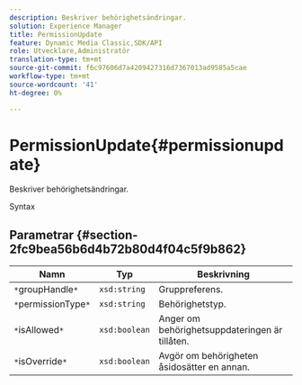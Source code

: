 ```yaml
---
description: Beskriver behörighetsändringar.
solution: Experience Manager
title: PermissionUpdate
feature: Dynamic Media Classic,SDK/API
role: Utvecklare,Administratör
translation-type: tm+mt
source-git-commit: f6c97606d7a4209427316d7367013ad9585a5cae
workflow-type: tm+mt
source-wordcount: '41'
ht-degree: 0%

---
```



# PermissionUpdate{#permissionupdate}

Beskriver behörighetsändringar.

Syntax

## Parametrar {#section-2fc9bea56b6d4b72b80d4f04c5f9b862}

| Namn | Typ | Beskrivning |
|---|---|---|
| `*`groupHandle`*` | `xsd:string` | Gruppreferens. |
| `*`permissionType`*` | `xsd:string` | Behörighetstyp. |
| `*`isAllowed`*` | `xsd:boolean` | Anger om behörighetsuppdateringen är tillåten. |
| `*`isOverride`*` | `xsd:boolean` | Avgör om behörigheten åsidosätter en annan. |

